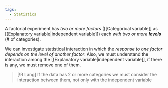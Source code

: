 ```yaml
---
tags:
  - Statistics
---
```

A factorial experiment has *two or more factors* ([[Categorical variable]] as [[Explanatory variable|independent variable]]) each *with two or more **levels*** (# of categories).

We can investigate statistical interaction in which the *response to one factor depends on the level of another factor*. Also, we must understand the interaction among the [[Explanatory variable|independent variable]], if there is any, we must remove one of them.

> [!R Lang]
> If the data has 2 or more categories we must consider the interaction between them, not only with the independent variable
